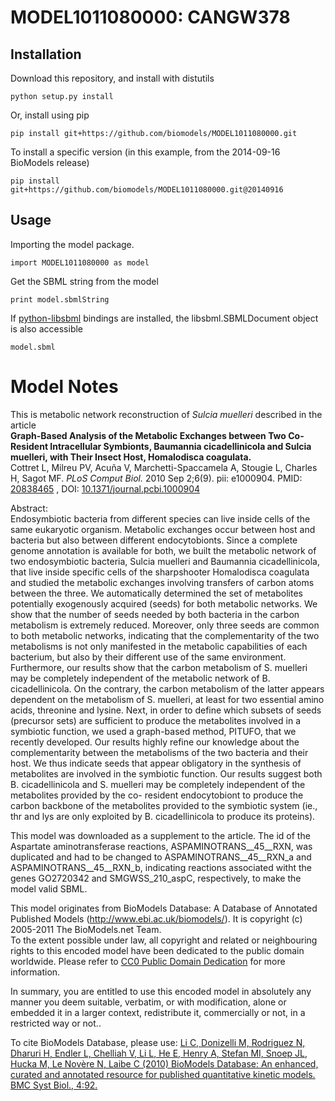 # MODEL1011080000: CANGW378

## Installation

Download this repository, and install with distutils

`python setup.py install`

Or, install using pip

`pip install git+https://github.com/biomodels/MODEL1011080000.git`

To install a specific version (in this example, from the 2014-09-16 BioModels release)

`pip install git+https://github.com/biomodels/MODEL1011080000.git@20140916`

## Usage

Importing the model package.

`import MODEL1011080000 as model`

Get the SBML string from the model

`print model.sbmlString`

If [python-libsbml](https://pypi.python.org/pypi/python-libsbml) bindings are
installed, the libsbml.SBMLDocument object is also accessible

`model.sbml`


# Model Notes


This is metabolic network reconstruction of _Sulcia muelleri_ described in the
article  
**Graph-Based Analysis of the Metabolic Exchanges between Two Co-Resident Intracellular Symbionts, Baumannia cicadellinicola and Sulcia muelleri, with Their Insect Host, Homalodisca coagulata.**   
Cottret L, Milreu PV, Acuña V, Marchetti-Spaccamela A, Stougie L, Charles H,
Sagot MF. _PLoS Comput Biol._ 2010 Sep 2;6(9). pii: e1000904. PMID:
[20838465](http://www.ncbi.nlm.nih.gov/pubmed/20838465) , DOI:
[10.1371/journal.pcbi.1000904](http://dx.doi.org/10.1371/journal.pcbi.1000904)

Abstract:  
Endosymbiotic bacteria from different species can live inside cells of the
same eukaryotic organism. Metabolic exchanges occur between host and bacteria
but also between different endocytobionts. Since a complete genome annotation
is available for both, we built the metabolic network of two endosymbiotic
bacteria, Sulcia muelleri and Baumannia cicadellinicola, that live inside
specific cells of the sharpshooter Homalodisca coagulata and studied the
metabolic exchanges involving transfers of carbon atoms between the three. We
automatically determined the set of metabolites potentially exogenously
acquired (seeds) for both metabolic networks. We show that the number of seeds
needed by both bacteria in the carbon metabolism is extremely reduced.
Moreover, only three seeds are common to both metabolic networks, indicating
that the complementarity of the two metabolisms is not only manifested in the
metabolic capabilities of each bacterium, but also by their different use of
the same environment. Furthermore, our results show that the carbon metabolism
of S. muelleri may be completely independent of the metabolic network of B.
cicadellinicola. On the contrary, the carbon metabolism of the latter appears
dependent on the metabolism of S. muelleri, at least for two essential amino
acids, threonine and lysine. Next, in order to define which subsets of seeds
(precursor sets) are sufficient to produce the metabolites involved in a
symbiotic function, we used a graph-based method, PITUFO, that we recently
developed. Our results highly refine our knowledge about the complementarity
between the metabolisms of the two bacteria and their host. We thus indicate
seeds that appear obligatory in the synthesis of metabolites are involved in
the symbiotic function. Our results suggest both B. cicadellinicola and S.
muelleri may be completely independent of the metabolites provided by the co-
resident endocytobiont to produce the carbon backbone of the metabolites
provided to the symbiotic system (ie., thr and lys are only exploited by B.
cicadellinicola to produce its proteins).

This model was downloaded as a supplement to the article. The id of the
Aspartate aminotransferase reactions, ASPAMINOTRANS__45__RXN, was duplicated
and had to be changed to ASPAMINOTRANS__45__RXN_a and
ASPAMINOTRANS__45__RXN_b, indicating reactions associated witht the genes
GO2720342 and SMGWSS_210_aspC, respectively, to make the model valid SBML.

This model originates from BioModels Database: A Database of Annotated
Published Models (http://www.ebi.ac.uk/biomodels/). It is copyright (c)
2005-2011 The BioModels.net Team.  
To the extent possible under law, all copyright and related or neighbouring
rights to this encoded model have been dedicated to the public domain
worldwide. Please refer to [CC0 Public Domain
Dedication](http://creativecommons.org/publicdomain/zero/1.0/) for more
information.

In summary, you are entitled to use this encoded model in absolutely any
manner you deem suitable, verbatim, or with modification, alone or embedded it
in a larger context, redistribute it, commercially or not, in a restricted way
or not..  
  
To cite BioModels Database, please use: [Li C, Donizelli M, Rodriguez N,
Dharuri H, Endler L, Chelliah V, Li L, He E, Henry A, Stefan MI, Snoep JL,
Hucka M, Le Novère N, Laibe C (2010) BioModels Database: An enhanced, curated
and annotated resource for published quantitative kinetic models. BMC Syst
Biol., 4:92.](http://www.ncbi.nlm.nih.gov/pubmed/20587024)


